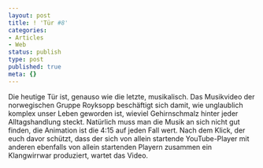 ```yaml
---
layout: post
title: ! 'Tür #8'
categories:
- Articles
- Web
status: publish
type: post
published: true
meta: {}
---
```

Die heutige Tür ist, genauso wie die letzte, musikalisch. Das Musikvideo der norwegischen Gruppe Royksopp beschäftigt sich damit, wie unglaublich komplex unser Leben geworden ist, wieviel Gehirnschmalz hinter jeder Alltagshandlung steckt. Natürlich muss man die Musik an sich nicht gut finden, die Animation ist die 4:15 auf jeden Fall wert. 
Nach dem Klick, der euch davor schützt, dass der sich von allein startende YouTube-Player mit anderen ebenfalls von allein startenden Playern zusammen ein Klangwirrwar produziert, wartet das Video.
<!--more--><object width="425" height="344"><param name="movie" value="http://www.youtube.com/v/lBvaHZIrt0o&hl=en&fs=1"></param><param name="allowFullScreen" value="true"></param><param name="allowscriptaccess" value="always"></param><embed src="http://www.youtube.com/v/lBvaHZIrt0o&hl=en&fs=1" type="application/x-shockwave-flash" allowscriptaccess="always" allowfullscreen="true" width="425" height="344"></embed></object>
